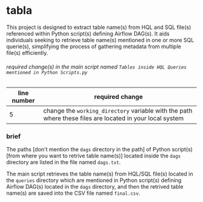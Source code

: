 # tabla
This project is designed to extract table name(s) from HQL and SQL file(s) referenced within Python script(s) defining Airflow DAG(s). It aids individuals seeking to retrieve table name(s) mentioned in one or more SQL querie(s), simplifying the process of gathering metadata from multiple file(s) efficiently.

###### required change(s) in the main script named `Tables inside HQL Queries mentioned in Python Scripts.py`
| line number | required change |
|----------|----------|
| 5 | change the `working_directory` variable with the path where these files are located in your local system |

### brief
The paths [don't mention the `dags` directory in the path] of Python script(s) [from where you want to retrive table name(s)] located inside the `dags` directory are listed in the file named `dags.txt`.

The main script retrieves the table name(s) from HQL/SQL file(s) located in the `queries` directory which are mentioned in Python script(s) defining Airflow DAG(s) located in the `dags` directory, and then the retrived table name(s) are saved into the CSV file named `final.csv`.
